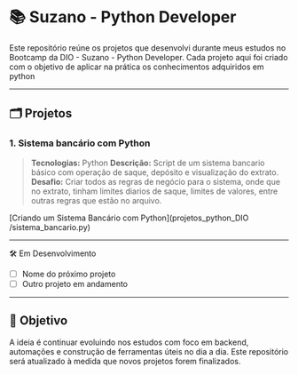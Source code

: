 # 📚 Suzano - Python Developer

Este repositório reúne os projetos que desenvolvi durante meus estudos no Bootcamp da DIO - Suzano - Python Developer. Cada projeto aqui foi criado com o objetivo de aplicar na prática os conhecimentos adquiridos em python

---

## 🗂 Projetos

### 1. **Sistema bancário com Python**

> **Tecnologias:** Python
> **Descrição:** Script de um sistema bancario básico com operação de saque, depósito e visualização do extrato.
> **Desafio:** Criar todos as regras de negócio para o sistema, onde que no extrato, tinham limites diarios de saque, limites de valores, entre outras regras que estão no arquivo.
>


[Criando um Sistema Bancário com Python](projetos_python_DIO /sistema_bancario.py)

---

🛠 Em Desenvolvimento

- [ ] Nome do próximo projeto
- [ ] Outro projeto em andamento

---

## 🎯 Objetivo

A ideia é continuar evoluindo nos estudos com foco em backend, automações e construção de ferramentas úteis no dia a dia. Este repositório será atualizado à medida que novos projetos forem finalizados.
